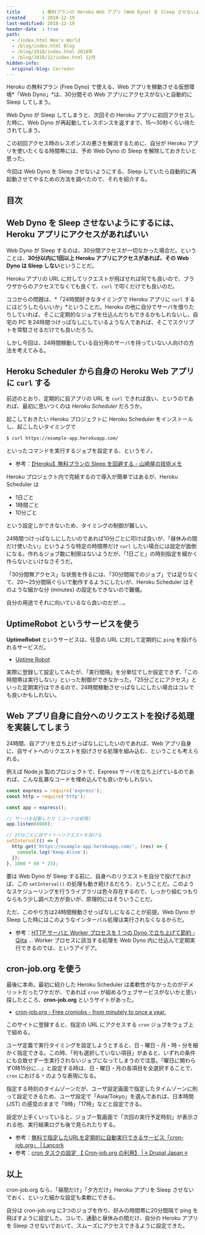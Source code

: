 ```yaml
---
title        : 無料プランの Heroku Web アプリ (Web Dyno) を Sleep させないようにするには cron-job.org が良いかも
created      : 2018-12-19
last-modified: 2018-12-19
header-date  : true
path:
  - /index.html Neo's World
  - /blog/index.html Blog
  - /blog/2018/index.html 2018年
  - /blog/2018/12/index.html 12月
hidden-info:
  original-blog: Corredor
---
```


Heroku の無料プラン (Free Dyno) で使える、Web アプリを稼動させる仮想環境*「Web Dyno」*は、30分間その Web アプリにアクセスがないと自動的に Sleep してしまう。

Web Dyno が Sleep してしまうと、次回その Heroku アプリに初回アクセスした時に、Web Dyno が再起動してレスポンスを返すまで、15〜30秒くらい待たされてしまう。

この初回アクセス時のレスポンスの悪さを解消するために、自分が Heroku アプリを使いたくなる時間帯には、予め Web Dyno の Sleep を解除しておきたいと思った。

今回は Web Dyno を Sleep させないようにする、Sleep していたら自動的に再起動させてやるための方法を調べたので、それを紹介する。

## 目次

## Web Dyno を Sleep させないようにするには、Heroku アプリにアクセスがあればいい

Web Dyno が Sleep するのは、30分間アクセスが一切なかった場合だ。ということは、**30分以内に1回以上 Heroku アプリにアクセスがあれば、その Web Dyno は Sleep しない**ということだ。

Heroku アプリの URL に対してリクエストが飛ばせれば何でも良いので、ブラウザからのアクセスでなくても良くて、`curl` で叩くだけでも良いのだ。

ココからの問題は、*「24時間好きなタイミングで Heroku アプリに `curl` するにはどうしたらいいか」*ということだ。Heroku の他に自分でサーバを借りたりしていれば、そこに定期的なジョブを仕込んだりもできるかもしれないし、自宅の PC を24時間つけっぱなしにしているような人であれば、そこでスクリプトを常駐させるだけでも良いだろう。

しかし今回は、24時間稼動している自分用のサーバを持っていない人向けの方法を考えてみる。

## Heroku Scheduler から自身の Heroku Web アプリに `curl` する

前述のとおり、定期的に自アプリの URL を `curl` できれば良い、というのであれば、最初に思いつくのは *Heroku Scheduler* だろうか。

起こしておきたい Heroku プロジェクトに Heroku Scheduler をインストールし、起こしたいタイミングで

```bash
$ curl https://example-app.herokuapp.com/
```

といったコマンドを実行するジョブを設定する、というモノ。

- 参考：[【Heroku】無料プランの Sleep を回避する - 山崎屋の技術メモ](https://www.shookuro.com/entry/2018/05/05/112133)

Heroku プロジェクト内で完結するので導入が簡単ではあるが、Heroku Scheduler は

- 1日ごと
- 1時間ごと
- 10分ごと

という設定しかできないため、タイミングの制御が難しい。

24時間つけっぱなしにしたいのであれば10分ごとに叩けば良いが、「昼休みの間だけ使いたい」というような特定の時間帯だけ `curl` したい場合には設定が面倒になる。作れるジョブ数に制限はないようだが、「1日ごと」の時刻指定を細かく作らないといけなさそうだ。

「30分間無アクセス」な状態を作るには、「30分間隔でのジョブ」では足りなくて、20〜25分間隔ぐらいで動作するようにしたいが、Heroku Scheduler はそのような細かな分 (minutes) の設定もできないので難儀。

自分の用途でそれに向いているなら良いのだが…。

## UptimeRobot というサービスを使う

**UptimeRobot** というサービスは、任意の URL に対して定期的に `ping` を投げられるサービスだ。

- [Uptime Robot](https://uptimerobot.com/)

実際に登録して設定してみたが、「実行間隔」を分単位でしか設定できず、「この時間帯は実行しない」といった制御ができなかった。「25分ごとにアクセス」といった定期実行はできるので、24時間稼動させっぱなしにしたい場合はコレでも良いかもしれない。

## Web アプリ自身に自分へのリクエストを投げる処理を実装してしまう

24時間、自アプリを立ち上げっぱなしにしたいのであれば、Web アプリ自身に、自サイトへのリクエストを投げさせる処理を組み込む、ということも考えられる。

例えば Node.js 製のプロジェクトで、Express サーバを立ち上げているのであれば、こんな乱暴なコードを埋め込んでも良いかもしれない。

```javascript
const express = require('express');
const http = require('http');

const app = express();

// サーバを起動したり (コードは省略)
app.listen(8080);

// 25分ごとに自サイトへリクエストを投げる
setInterval(() => {
  http.get('https://example-app.herokuapp.com/', (res) => {
    console.log('Keep-Alive');
  });
}, 1000 * 60 * 25);
```

要は Web Dyno が Sleep する前に、自身へのリクエストを自分で投げておけば、この `setInterval()` の処理も動き続けるだろう、ということだ。このようなスケジューリングを行うライブラリは色々存在するので、しっかり組むつもりならもう少し調べた方が良いが、原理的にはそういうことだ。

ただ、このやり方は24時間稼動させっぱなしになることが前提。Web Dyno が Sleep した時にはこのようなインターバル処理は実行されなくなるからだ。

- 参考：[HTTP サーバと Worker プロセスを 1 つの Dyno で立ち上げて節約 - Qiita](https://qiita.com/yuya_takeyama/items/4187258fc403abff7a2c) … Worker プロセスに該当する処理を Web Dyno 内に仕込んで定期実行できるのでは、というアイデア。

## cron-job.org を使う

最後に本命。最初に紹介した Heroku Scheduler は柔軟性がなかったのがデメリットだったワケだが、であれば `cron` が組めるウェブサービスがないかと思い探したところ、**cron-job.org** というサイトがあった。

- [cron-job.org - Free cronjobs - from minutely to once a year.](https://cron-job.org/en/)

このサイトに登録すると、指定の URL にアクセスする `cron` ジョブをウェブ上で組める。

ユーザ定義で実行タイミングを設定しようとすると、日・曜日・月・時・分を細かく指定できる。この時、「何も選択していない項目」があると、いずれの条件にも合致せず一生実行されないジョブになってしまうので注意。「曜日に関わらず0時15分に…」と設定する時は、日・曜日・月の各項目を全選択することで、`cron` における `*` のような表現になる。

指定する時刻のタイムゾーンだが、ユーザ設定画面で指定したタイムゾーンに則って設定できるため、ユーザ設定で「Asia/Tokyo」を選んであれば、日本時間 (JST) の感覚のままで「9時」「17時」などと設定できる。

設定が上手くいっていると、ジョブ一覧画面で「次回の実行予定時刻」が表示される他、実行結果ログも後で見られたりする。

- 参考：[無料で指定したURLを定期的に自動実行できるサービス「cron-job.org」 | Lancork](https://www.lancork.net/2014/08/cron-job-org/)
- 参考：[cron タスクの設定 【 Cron-job.org の利用】 | ≡ Drupal Japan ≡](http://drupal.jp/guide/cron_task_cron-job_org)

## 以上

cron-job.org なら、「昼間だけ」「夕方だけ」Heroku アプリを Sleep させないでおく、といった細かな設定も柔軟にできる。

自分は cron-job.org に3つのジョブを作り、好みの時間帯に20分間隔で ping を飛ばすように設定した。コレで、通勤と昼休みの間だけ、自分の Heroku アプリを Sleep させないでおいて、スムーズにアクセスできるように設定できた。
